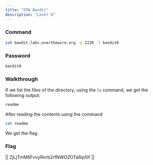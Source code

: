 ```yaml
---
title: "OTW Bandit"
description: "Level 0"
---
```


### Command

```bash
ssh bandit.labs.overthewire.org -p 2220 -l bandit0
```

### Password

```bash
bandit0
```

### Walkthrough

If we list the files of the directory, using the `ls` command, we get the following output:

```bash
readme
```

After reading the contents using the command

```bash
cat readme
```

We get the flag.

### Flag

||  ZjLjTmM6FvvyRnrb2rfNWOZOTa6ip5If  ||